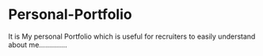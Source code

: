 # Personal-Portfolio

It is My personal Portfolio which is useful for recruiters to easily understand about me..............
